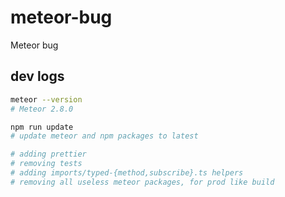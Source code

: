 # meteor-bug

Meteor bug

## dev logs

```bash
meteor --version
# Meteor 2.8.0

npm run update
# update meteor and npm packages to latest

# adding prettier
# removing tests
# adding imports/typed-{method,subscribe}.ts helpers
# removing all useless meteor packages, for prod like build
```

